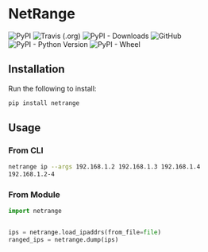 # NetRange

![PyPI](https://img.shields.io/pypi/v/netrange)
![Travis (.org)](https://img.shields.io/travis/muhannadalghamdi/netrange)
![PyPI - Downloads](https://img.shields.io/pypi/dd/netrange)
![GitHub](https://img.shields.io/github/license/muhannadalghamdi/netrange)
![PyPI - Python Version](https://img.shields.io/pypi/pyversions/netrange)
![PyPI - Wheel](https://img.shields.io/pypi/wheel/netrange)

## Installation

Run the following to install:

```bash
pip install netrange
```

## Usage

### From CLI

```bash
netrange ip --args 192.168.1.2 192.168.1.3 192.168.1.4
192.168.1.2-4
```

### From Module

```python
import netrange


ips = netrange.load_ipaddrs(from_file=file)
ranged_ips = netrange.dump(ips)
```
